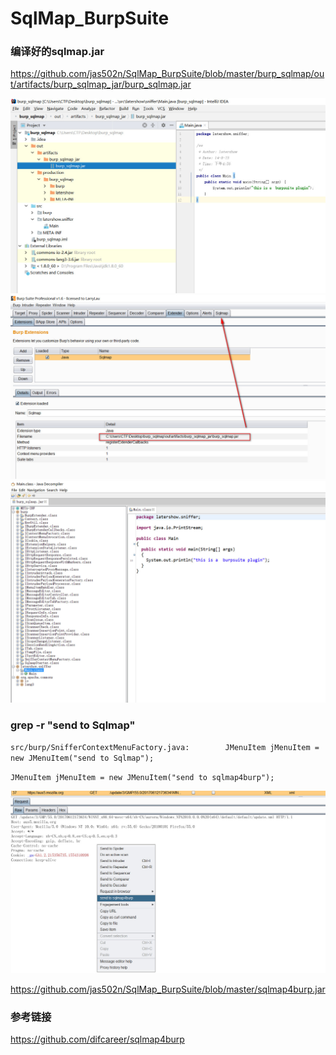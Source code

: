 # SqlMap_BurpSuite


### 编译好的sqlmap.jar 

https://github.com/jas502n/SqlMap_BurpSuite/blob/master/burp_sqlmap/out/artifacts/burp_sqlmap_jar/burp_sqlmap.jar


![](./sqlmap4burp.jpg)
![](./sqlmap2burp.jpg)
![](./jd-gui.jpg)

### grep -r "send to Sqlmap"
`src/burp/SnifferContextMenuFactory.java:        JMenuItem jMenuItem = new JMenuItem("send to Sqlmap"); `

`JMenuItem jMenuItem = new JMenuItem("send to sqlmap4burp");`

![](./sqlmap4.jpg)

https://github.com/jas502n/SqlMap_BurpSuite/blob/master/sqlmap4burp.jar


### 参考链接

https://github.com/difcareer/sqlmap4burp

